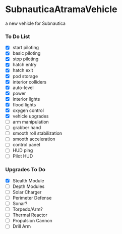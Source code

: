 # SubnauticaAtramaVehicle
a new vehicle for Subnautica

### To Do List
- [x] start piloting
- [x] basic piloting
- [x] stop piloting 
- [x] hatch entry
- [x] hatch exit
- [x] pod storage
- [x] interior colliders
- [x] auto-level
- [x] power
- [x] interior lights
- [x] flood lights
- [x] oxygen control
- [x] vehicle upgrades
- [ ] arm manipulation
- [ ] grabber hand
- [ ] smooth roll stabilization
- [ ] smooth acceleration
- [ ] control panel
- [ ] HUD ping
- [ ] Pilot HUD

### Upgrades To Do
- [x] Stealth Module
- [ ] Depth Modules
- [ ] Solar Charger
- [ ] Perimeter Defense
- [ ] Sonar?
- [ ] Torpedo/Arm?
- [ ] Thermal Reactor
- [ ] Propulsion Cannon
- [ ] Drill Arm
